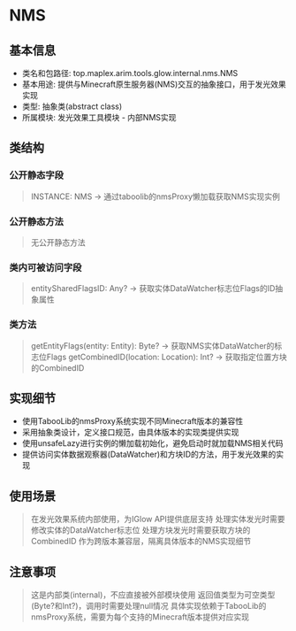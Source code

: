 # NMS

## 基本信息
- 类名和包路径: top.maplex.arim.tools.glow.internal.nms.NMS
- 基本用途: 提供与Minecraft原生服务器(NMS)交互的抽象接口，用于发光效果实现
- 类型: 抽象类(abstract class)
- 所属模块: 发光效果工具模块 - 内部NMS实现

## 类结构

### 公开静态字段
> INSTANCE: NMS -> 通过taboolib的nmsProxy懒加载获取NMS实现实例

### 公开静态方法
> 无公开静态方法

### 类内可被访问字段
> entitySharedFlagsID: Any? -> 获取实体DataWatcher标志位Flags的ID抽象属性

### 类方法
> getEntityFlags(entity: Entity): Byte? -> 获取NMS实体DataWatcher的标志位Flags
> getCombinedID(location: Location): Int? -> 获取指定位置方块的CombinedID

## 实现细节
- 使用TabooLib的nmsProxy系统实现不同Minecraft版本的兼容性
- 采用抽象类设计，定义接口规范，由具体版本的实现类提供实现
- 使用unsafeLazy进行实例的懒加载初始化，避免启动时就加载NMS相关代码
- 提供访问实体数据观察器(DataWatcher)和方块ID的方法，用于发光效果的实现

## 使用场景
> 在发光效果系统内部使用，为IGlow API提供底层支持
> 处理实体发光时需要修改实体的DataWatcher标志位
> 处理方块发光时需要获取方块的CombinedID
> 作为跨版本兼容层，隔离具体版本的NMS实现细节

## 注意事项
> 这是内部类(internal)，不应直接被外部模块使用
> 返回值类型为可空类型(Byte?和Int?)，调用时需要处理null情况
> 具体实现依赖于TabooLib的nmsProxy系统，需要为每个支持的Minecraft版本提供对应实现